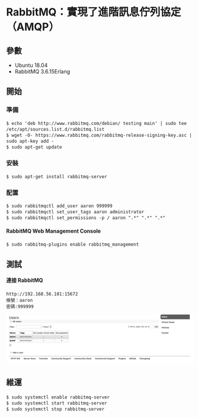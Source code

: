 # RabbitMQ：實現了進階訊息佇列協定（AMQP）
## 參數
- Ubuntu 18.04
- RabbitMQ 3.6.15Erlang

## 開始

### 準備
```
$ echo 'deb http://www.rabbitmq.com/debian/ testing main' | sudo tee /etc/apt/sources.list.d/rabbitmq.list
$ wget -O- https://www.rabbitmq.com/rabbitmq-release-signing-key.asc | sudo apt-key add -
$ sudo apt-get update
```

### 安裝
`$ sudo apt-get install rabbitmq-server`

### 配置
```
$ sudo rabbitmqctl add_user aaron 999999
$ sudo rabbitmqctl set_user_tags aaron administrator
$ sudo rabbitmqctl set_permissions -p / aaron ".*" ".*" ".*"
```

#### RabbitMQ Web Management Console
`$ sudo rabbitmq-plugins enable rabbitmq_management`

## 測試
#### 連接 RabbitMQ
```
http://192.168.56.101:15672
帳號：aaron
密碼:999999
```
![2c996470f16267f106a8f937500514d9](imgs/300A0208-18EB-420B-ACFF-FB50EA1F3B45.png)

## 維運
```
$ sudo systemctl enable rabbitmq-server
$ sudo systemctl start rabbitmq-server
$ sudo systemctl stop rabbitmq-server
```
